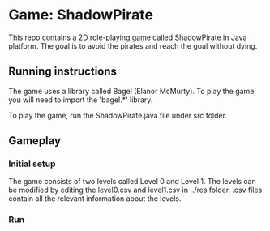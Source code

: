 # Game: ShadowPirate
This repo contains a 2D role-playing game called ShadowPirate in Java platform. 
The goal is to avoid the pirates and reach the goal without dying.

## Running instructions
The game uses a library called Bagel (Elanor McMurty). To play the game, you will
need to import the 'bagel.*' library.

To play the game, run the ShadowPirate.java file under src folder. 

## Gameplay

### Initial setup
The game consists of two levels called Level 0 and Level 1. The levels can be 
modified by editing the level0.csv and level1.csv in ../res folder. .csv files 
contain all the relevant information about the levels. 

### Run

